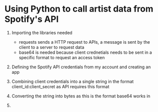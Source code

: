 # Using Python to call artist data from Spotify's API
1. Importing the libraries needed
   - requests sends a HTTP request to APIs, a message is sent by the client to a server to request data
   - base64 is needed because client crednetials needs to be sent in a specific format to request an access token
  
2. Defining the Spotify API credentials from my account and creating an app

3. Combining client credentials into a single string in the format client_id:client_secret as API requires this format

4. Converting the string into bytes as this is the format base64 works in

5. 
